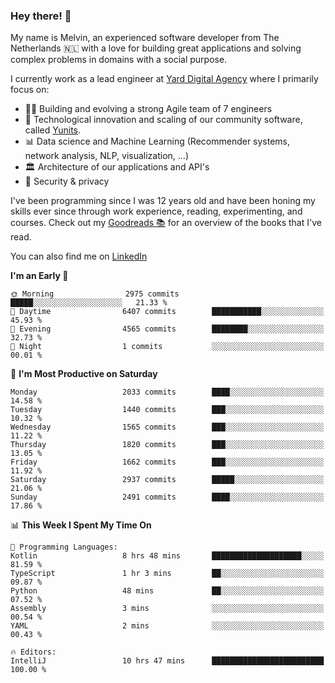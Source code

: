 ### Hey there! 👋

My name is Melvin, an experienced software developer from The Netherlands 🇳🇱 with a love for building great applications and solving complex problems in domains with a social purpose. 

I currently work as a lead engineer at [Yard Digital Agency](https://github.com/yardinternet) where I primarily focus on:

* 👏🏼 Building and evolving a strong Agile team of 7 engineers
* 🚀 Technological innovation and scaling of our community software, called [Yunits](https://www.yunits.com/).
* 📊 Data science and Machine Learning (Recommender systems, network analysis, NLP, visualization, ...)
* 🏛 Architecture of our applications and API's
* 🔐 Security & privacy

I've been programming since I was 12 years old and have been honing my skills ever since through work experience, reading, experimenting, and courses.
Check out my [Goodreads 📚](https://goodreads.com/melvinkoopmans) for an overview of the books that I've read. 

You can also find me on [LinkedIn](https://www.linkedin.com/in/melvinkoopmans)

<!--START_SECTION:waka-->
**I'm an Early 🐤** 

```text
🌞 Morning                2975 commits        █████░░░░░░░░░░░░░░░░░░░░   21.33 % 
🌆 Daytime                6407 commits        ███████████░░░░░░░░░░░░░░   45.93 % 
🌃 Evening                4565 commits        ████████░░░░░░░░░░░░░░░░░   32.73 % 
🌙 Night                  1 commits           ░░░░░░░░░░░░░░░░░░░░░░░░░   00.01 % 
```
📅 **I'm Most Productive on Saturday** 

```text
Monday                   2033 commits        ████░░░░░░░░░░░░░░░░░░░░░   14.58 % 
Tuesday                  1440 commits        ███░░░░░░░░░░░░░░░░░░░░░░   10.32 % 
Wednesday                1565 commits        ███░░░░░░░░░░░░░░░░░░░░░░   11.22 % 
Thursday                 1820 commits        ███░░░░░░░░░░░░░░░░░░░░░░   13.05 % 
Friday                   1662 commits        ███░░░░░░░░░░░░░░░░░░░░░░   11.92 % 
Saturday                 2937 commits        █████░░░░░░░░░░░░░░░░░░░░   21.06 % 
Sunday                   2491 commits        ████░░░░░░░░░░░░░░░░░░░░░   17.86 % 
```


📊 **This Week I Spent My Time On** 

```text
💬 Programming Languages: 
Kotlin                   8 hrs 48 mins       ████████████████████░░░░░   81.59 % 
TypeScript               1 hr 3 mins         ██░░░░░░░░░░░░░░░░░░░░░░░   09.87 % 
Python                   48 mins             ██░░░░░░░░░░░░░░░░░░░░░░░   07.52 % 
Assembly                 3 mins              ░░░░░░░░░░░░░░░░░░░░░░░░░   00.54 % 
YAML                     2 mins              ░░░░░░░░░░░░░░░░░░░░░░░░░   00.43 % 

🔥 Editors: 
IntelliJ                 10 hrs 47 mins      █████████████████████████   100.00 % 
```


<!--END_SECTION:waka-->
